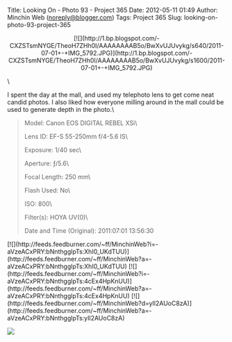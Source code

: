 Title: Looking On - Photo 93 - Project 365
Date: 2012-05-11 01:49
Author: Minchin Web (noreply@blogger.com)
Tags: Project 365
Slug: looking-on-photo-93-project-365

<div class="separator" style="clear: both; text-align: center;">

</p>
<p>
[![](http://1.bp.blogspot.com/-CXZSTsmNYGE/TheoH7ZHh0I/AAAAAAAAB5o/BwXvUJUvykg/s640/2011-07-01+-+IMG_5792.JPG)](http://1.bp.blogspot.com/-CXZSTsmNYGE/TheoH7ZHh0I/AAAAAAAAB5o/BwXvUJUvykg/s1600/2011-07-01+-+IMG_5792.JPG)

</div>

</p>
<div class="separator" style="clear: both; text-align: center;">

</p>
<p>

</div>

</p>
\

I spent the day at the mall, and used my telephoto lens to get come neat
candid photos. I also liked how everyone milling around in the mall
could be used to generate depth in the photo.\

> </p>
> <span style="color: #666666;">Model: </span>Canon EOS DIGITAL REBEL
> XSi\
>
> <span style="color: #666666;">Lens ID: </span>EF-S 55-250mm f/4-5.6
> IS\
>
> <span style="color: #666666;">Exposure: </span>1/40 sec\
>
> <span style="color: #666666;">Aperture: </span>ƒ/5.6\
>
> <span style="color: #666666;">Focal Length: </span>250 mm\
>
> <span style="color: #666666;">Flash Used: </span>No\
>
> <span style="color: #666666;">ISO: </span>800\
>
> <span style="color: #666666;">Filter(s): </span>HOYA UV(0)\
>
> <p>
> <span style="color: #666666;">Date and Time
> (Original): </span>2011:07:01 13:56:30

<div class="feedflare">

</p>
[![](http://feeds.feedburner.com/~ff/MinchinWeb?i=-aVzeACxPRY:bNnthgglpTs:XhI0_UKdTUU)](http://feeds.feedburner.com/~ff/MinchinWeb?a=-aVzeACxPRY:bNnthgglpTs:XhI0_UKdTUU)
[![](http://feeds.feedburner.com/~ff/MinchinWeb?i=-aVzeACxPRY:bNnthgglpTs:4cEx4HpKnUU)](http://feeds.feedburner.com/~ff/MinchinWeb?a=-aVzeACxPRY:bNnthgglpTs:4cEx4HpKnUU)
[![](http://feeds.feedburner.com/~ff/MinchinWeb?d=yIl2AUoC8zA)](http://feeds.feedburner.com/~ff/MinchinWeb?a=-aVzeACxPRY:bNnthgglpTs:yIl2AUoC8zA)

<p>

</div>

![](http://feeds.feedburner.com/~r/MinchinWeb/~4/-aVzeACxPRY)

</p>

